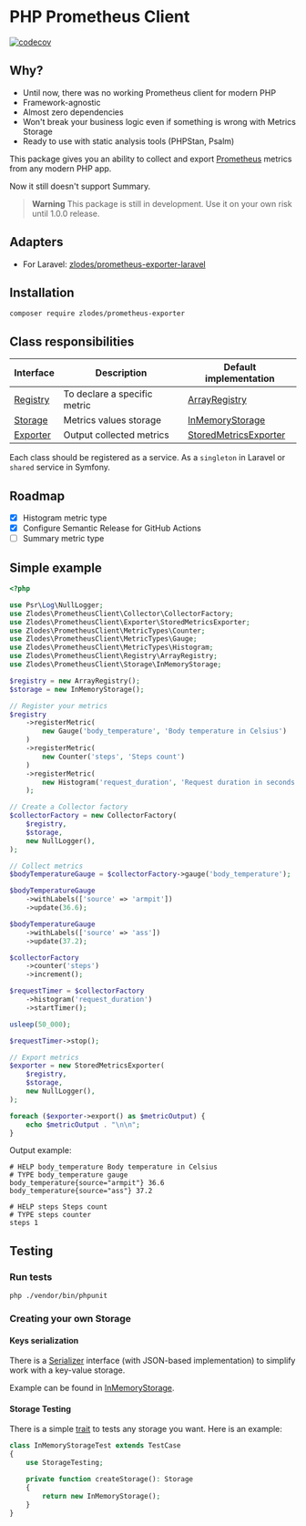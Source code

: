 # PHP Prometheus Client

[![codecov](https://codecov.io/gh/zlodes/php-prometheus-exporter/branch/master/graph/badge.svg?token=ROMQ8VBN0A)](https://codecov.io/gh/zlodes/php-prometheus-exporter)

## Why?

* Until now, there was no working Prometheus client for modern PHP
* Framework-agnostic
* Almost zero dependencies
* Won't break your business logic even if something is wrong with Metrics Storage
* Ready to use with static analysis tools (PHPStan, Psalm)

This package gives you an ability to collect and export [Prometheus](https://prometheus.io/) metrics from any modern PHP app.

Now it still doesn't support Summary.

> **Warning**
> This package is still in development. Use it on your own risk until 1.0.0 release.

## Adapters

* For Laravel: [zlodes/prometheus-exporter-laravel](https://github.com/zlodes/php-prometheus-exporter-laravel)

## Installation

```shell
composer require zlodes/prometheus-exporter
```

## Class responsibilities

| Interface                             | Description                  | Default implementation                                          |
|---------------------------------------|------------------------------|-----------------------------------------------------------------|
| [Registry](src/Registry/Registry.php) | To declare a specific metric | [ArrayRegistry](src/Registry/ArrayRegistry.php)                 |
| [Storage](src/Storage/Storage.php)    | Metrics values storage       | [InMemoryStorage](src/Storage/InMemoryStorage.php)              |
| [Exporter](src/Exporter/Exporter.php) | Output collected metrics     | [StoredMetricsExporter](src/Exporter/StoredMetricsExporter.php) |

Each class should be registered as a service. As a `singleton` in Laravel or `shared` service in Symfony.

## Roadmap

- [x] Histogram metric type
- [x] Configure Semantic Release for GitHub Actions
- [ ] Summary metric type

## Simple example

```php
<?php

use Psr\Log\NullLogger;
use Zlodes\PrometheusClient\Collector\CollectorFactory;
use Zlodes\PrometheusClient\Exporter\StoredMetricsExporter;
use Zlodes\PrometheusClient\MetricTypes\Counter;
use Zlodes\PrometheusClient\MetricTypes\Gauge;
use Zlodes\PrometheusClient\MetricTypes\Histogram;
use Zlodes\PrometheusClient\Registry\ArrayRegistry;
use Zlodes\PrometheusClient\Storage\InMemoryStorage;

$registry = new ArrayRegistry();
$storage = new InMemoryStorage();

// Register your metrics
$registry
    ->registerMetric(
        new Gauge('body_temperature', 'Body temperature in Celsius')
    )
    ->registerMetric(
        new Counter('steps', 'Steps count')
    )
    ->registerMetric(
        new Histogram('request_duration', 'Request duration in seconds'),
    );

// Create a Collector factory
$collectorFactory = new CollectorFactory(
    $registry,
    $storage,
    new NullLogger(),
);

// Collect metrics
$bodyTemperatureGauge = $collectorFactory->gauge('body_temperature');

$bodyTemperatureGauge
    ->withLabels(['source' => 'armpit'])
    ->update(36.6);

$bodyTemperatureGauge
    ->withLabels(['source' => 'ass'])
    ->update(37.2);

$collectorFactory
    ->counter('steps')
    ->increment();

$requestTimer = $collectorFactory
    ->histogram('request_duration')
    ->startTimer();

usleep(50_000);

$requestTimer->stop();

// Export metrics
$exporter = new StoredMetricsExporter(
    $registry,
    $storage,
    new NullLogger(),
);

foreach ($exporter->export() as $metricOutput) {
    echo $metricOutput . "\n\n";
}
```

Output example:
```
# HELP body_temperature Body temperature in Celsius
# TYPE body_temperature gauge
body_temperature{source="armpit"} 36.6
body_temperature{source="ass"} 37.2

# HELP steps Steps count
# TYPE steps counter
steps 1
```

## Testing

### Run tests

```shell
php ./vendor/bin/phpunit
```

### Creating your own Storage

#### Keys serialization

There is a [Serializer](PrometheusClient/KeySerialization/Serializer.php) interface (with JSON-based implementation) to simplify work with a key-value storage.

Example can be found in [InMemoryStorage](PrometheusClient/Storage/InMemoryStorage.php).

#### Storage Testing

There is a simple [trait](PrometheusClient/Storage/StorageTesting.php) to tests any storage you want. Here is an example:

```php
class InMemoryStorageTest extends TestCase
{
    use StorageTesting;

    private function createStorage(): Storage
    {
        return new InMemoryStorage();
    }
}
```
